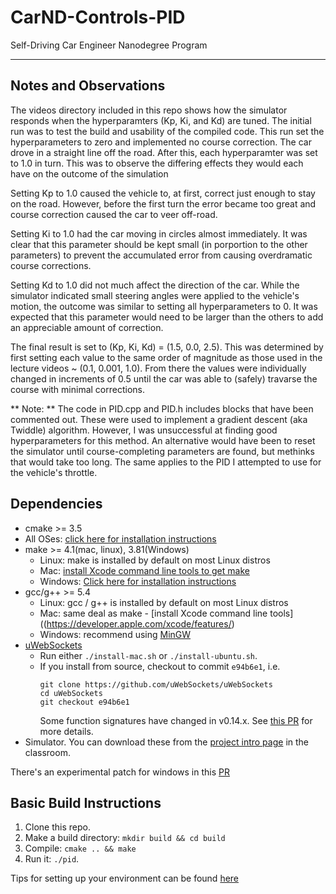 # CarND-Controls-PID
Self-Driving Car Engineer Nanodegree Program

---

## Notes and Observations

The videos directory included in this repo shows how the simulator responds when the hyperparamters (Kp, Ki, and Kd) are tuned.
The initial run was to test the build and usability of the compiled code. This run set the hyperparameters to zero and implemented no course correction. The car drove in a straight line off the road.
After this, each hyperparamter was set to 1.0 in turn. This was to observe the differing effects they would each have on the outcome of the simulation

Setting Kp to 1.0 caused the vehicle to, at first, correct just enough to stay on the road. However, before the first turn the error became too great and course correction caused the car to veer off-road.

Setting Ki to 1.0 had the car moving in circles almost immediately. It was clear that this parameter should be kept small (in porportion to the other parameters) to prevent the accumulated error from causing overdramatic course corrections.

Setting Kd to 1.0 did not much affect the direction of the car. While the simulator indicated small steering angles were applied to the vehicle's motion, the outcome was similar to setting all hyperparameters to 0. It was expected that this parameter would need to be larger than the others to add an appreciable amount of correction.

The final result is set to (Kp, Ki, Kd) = (1.5, 0.0, 2.5). This was determined by first setting each value to the same order of magnitude as those used in the lecture videos ~ (0.1, 0.001, 1.0). From there the values were individually changed in increments of 0.5 until the car was able to (safely) travarse the course with minimal corrections.


** Note: ** The code in PID.cpp and PID.h includes blocks that have been commented out. These were used to implement a gradient descent (aka Twiddle) algorithm. However, I was unsuccessful at finding good hyperparameters for this method. An alternative would have been to reset the simulator until course-completing parameters are found, but methinks that would take too long.
The same applies to the PID I attempted to use for the vehicle's throttle.

## Dependencies

* cmake >= 3.5
 * All OSes: [click here for installation instructions](https://cmake.org/install/)
* make >= 4.1(mac, linux), 3.81(Windows)
  * Linux: make is installed by default on most Linux distros
  * Mac: [install Xcode command line tools to get make](https://developer.apple.com/xcode/features/)
  * Windows: [Click here for installation instructions](http://gnuwin32.sourceforge.net/packages/make.htm)
* gcc/g++ >= 5.4
  * Linux: gcc / g++ is installed by default on most Linux distros
  * Mac: same deal as make - [install Xcode command line tools]((https://developer.apple.com/xcode/features/)
  * Windows: recommend using [MinGW](http://www.mingw.org/)
* [uWebSockets](https://github.com/uWebSockets/uWebSockets)
  * Run either `./install-mac.sh` or `./install-ubuntu.sh`.
  * If you install from source, checkout to commit `e94b6e1`, i.e.
    ```
    git clone https://github.com/uWebSockets/uWebSockets 
    cd uWebSockets
    git checkout e94b6e1
    ```
    Some function signatures have changed in v0.14.x. See [this PR](https://github.com/udacity/CarND-MPC-Project/pull/3) for more details.
* Simulator. You can download these from the [project intro page](https://github.com/udacity/self-driving-car-sim/releases) in the classroom.

There's an experimental patch for windows in this [PR](https://github.com/udacity/CarND-PID-Control-Project/pull/3)

## Basic Build Instructions

1. Clone this repo.
2. Make a build directory: `mkdir build && cd build`
3. Compile: `cmake .. && make`
4. Run it: `./pid`. 

Tips for setting up your environment can be found [here](https://classroom.udacity.com/nanodegrees/nd013/parts/40f38239-66b6-46ec-ae68-03afd8a601c8/modules/0949fca6-b379-42af-a919-ee50aa304e6a/lessons/f758c44c-5e40-4e01-93b5-1a82aa4e044f/concepts/23d376c7-0195-4276-bdf0-e02f1f3c665d)


